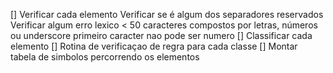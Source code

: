 [] Verificar cada elemento 
    Verificar se é algum dos separadores reservados
    Verificar algum erro lexico
        < 50 caracteres
        compostos por letras, números ou underscore
        primeiro caracter nao pode ser numero
[] Classificar cada elemento
[] Rotina de verificaçao de regra para cada classe
[] Montar tabela de simbolos percorrendo os elementos